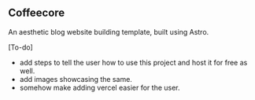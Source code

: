 ## Coffeecore

An aesthetic blog website building template, built using Astro.

[To-do]
- add steps to tell the user how to use this project and host it for free as well.
- add images showcasing the same.
- somehow make adding vercel easier for the user.
